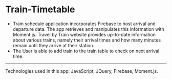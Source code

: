 # Train-Timetable

* Train schedule application incorporates Firebase to host arrival and departure data. The app retrieves and manipulates this information with Moment.js. Travel by Train website provides up-to-date information about various trains, namely their arrival times and how many minutes remain until they arrive at their station.
* The User is able to add train to the train table to check on next arrival time. 


***********
Technologies used in this app: JavaScript, JQuery, Firebase, Moment.js.